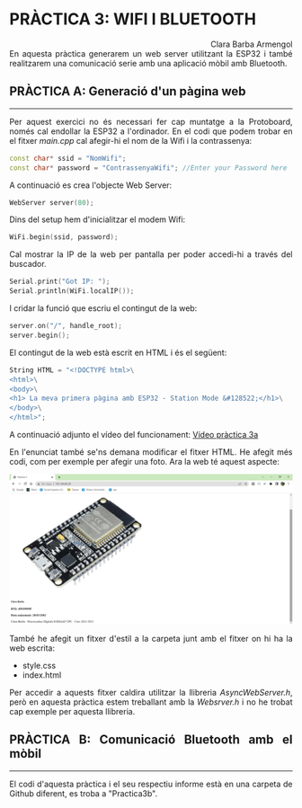 # PRÀCTICA 3: WIFI I BLUETOOTH
<div align=right>
Clara Barba Armengol
<div>

<div align="justify">
En aquesta pràctica generarem un web server utilitzant la ESP32 i també realitzarem una comunicació serie amb una aplicació mòbil amb Bluetooth. 
<div>

## PRÀCTICA A: Generació d'un pàgina web
***
Per aquest exercici no és necessari fer cap muntatge a la Protoboard, només cal endollar la ESP32 a l'ordinador. 
En el codi que podem trobar en el fitxer *main.cpp* cal afegir-hi el nom de la Wifi i la contrassenya:
```cpp
const char* ssid = "NomWifi"; 
const char* password = "ContrassenyaWifi"; //Enter your Password here
```
A continuació es crea l'objecte Web Server: 
```cpp
WebServer server(80);
```
Dins del setup hem d'inicialitzar el modem Wifi: 
```cpp
WiFi.begin(ssid, password);
```
Cal mostrar la IP de la web per pantalla per poder accedi-hi a través del buscador.
```cpp
Serial.print("Got IP: ");
Serial.println(WiFi.localIP());
```
I cridar la funció que escriu el contingut de la web:
```cpp
server.on("/", handle_root);
server.begin();
```
El contingut de la web està escrit en HTML i és el següent: 
```cpp
String HTML = "<!DOCTYPE html>\
<html>\
<body>\
<h1> La meva primera pàgina amb ESP32 - Station Mode &#128522;</h1>\
</body>\
</html>";
```
A continuació adjunto el vídeo del funcionament:
[Vídeo pràctica 3a](https://drive.google.com/file/d/1WF3GL8IefkeYHBxLWNnrWnyciLWYhuEg/view?usp=sharing)

En l'enunciat també se'ns demana modificar el fitxer HTML. He afegit més codi, com per exemple per afegir una foto. Ara la web té aquest aspecte:

![WEB](/web.png)

També he afegit un fitxer d'estil a la carpeta junt amb el fitxer on hi ha la web escrita:
- style.css
- index.html

Per accedir a aquests fitxer caldira utilitzar la llibreria *AsyncWebServer.h*, però en aquesta pràctica estem treballant amb la *Websrver.h* i no he trobat cap exemple per aquesta llibreria. 

## PRÀCTICA B: Comunicació Bluetooth amb el mòbil
***
El codi d'aquesta pràctica i el seu respectiu informe està en una carpeta de Github diferent, es troba a "Practica3b".
